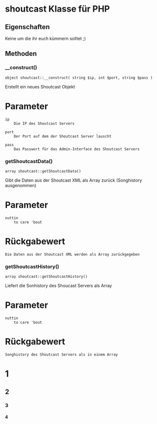 shoutcast Klasse für PHP
======

Eigenschaften
----------------
Keine um die ihr euch kümmern solltet ;)

Methoden
----------------

### __construct()
    object shoutcast::__construct( string $ip, int $port, string $pass )

Erstellt ein neues Shoutcast Objekt

# Parameter
    ip
        Die IP des Shoutcast Servers

    port
        Der Port auf dem der Shoutcast Server lauscht

    pass
        Das Passwort für das Admin-Interface des Shoutcast Servers

### getShoutcastData()
    array shoutcast::getShoutcastData()

Gibt die Daten aus der Shoutcast XML als Array zurück (Songhistory ausgenommen)

# Parameter
    nuttin
        to care 'bout

# Rückgabewert
    Die Daten aus der Shoutcast XML werden als Array zurückgegeben

### getShoutcastHistory()
    array shoutcast::getShoutcastHistory()

Liefert die Sonhistory des Shoucast Servers als Array

# Parameter
    nuttin
        to care 'bout

# Rückgabewert
    Songhistory des Shoutcast Servers als in einem Array

# 1
## 2
### 3
#### 4
